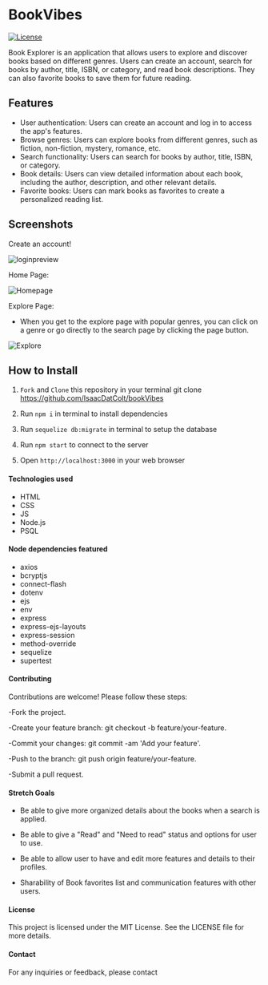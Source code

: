 # BookVibes

[![License](https://img.shields.io/badge/license-MIT-blue.svg)](LICENSE)

Book Explorer is an application that allows users to explore and discover books based on different genres. Users can create an account, search for books by author, title, ISBN, or category, and read book descriptions. They can also favorite books to save them for future reading.

## Features

- User authentication: Users can create an account and log in to access the app's features.
- Browse genres: Users can explore books from different genres, such as fiction, non-fiction, mystery, romance, etc.
- Search functionality: Users can search for books by author, title, ISBN, or category.
- Book details: Users can view detailed information about each book, including the author, description, and other relevant details.
- Favorite books: Users can mark books as favorites to create a personalized reading list.

## Screenshots
Create an account!

![loginpreview](https://i.imgur.com/2Ucg3Hd.png)

Home Page:

![Homepage](https://i.imgur.com/3AHQEzC.png)

Explore Page: 
- When you get to the explore page with popular genres, you can click on a genre or go directly to the search page by clicking the page button. 

![Explore](https://i.imgur.com/1ydGbXa.png)



## How to Install
1. `Fork` and `Clone` this repository in your terminal
   git clone https://github.com/IsaacDatColt/bookVibes

2. Run `npm i` in terminal to install dependencies 
3. Run `sequelize db:migrate` in terminal to setup the database
4. Run `npm start` to connect to the server
5. Open `http://localhost:3000` in your web browser

#### Technologies used

- HTML
- CSS
- JS
- Node.js
- PSQL

#### Node dependencies featured 

- axios
- bcryptjs
- connect-flash
- dotenv
- ejs
- env 
- express
- express-ejs-layouts
- express-session
- method-override
- sequelize 
- supertest

#### Contributing
Contributions are welcome! Please follow these steps:

-Fork the project.

-Create your feature branch: git checkout -b feature/your-feature.

-Commit your changes: git commit -am 'Add your feature'.

-Push to the branch: git push origin feature/your-feature.

-Submit a pull request.

#### Stretch Goals
- Be able to give more organized details about the books when a search is applied.

- Be able to give a "Read" and "Need to read" status and options for user to use.

- Be able to allow user to have and edit more features and details to their profiles.

- Sharability of Book favorites list and communication features with other users.

#### License
This project is licensed under the MIT License. See the LICENSE file for more details.

#### Contact
For any inquiries or feedback, please contact

